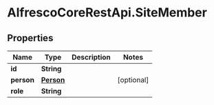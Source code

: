 # AlfrescoCoreRestApi.SiteMember

## Properties
Name | Type | Description | Notes
------------ | ------------- | ------------- | -------------
**id** | **String** |  | 
**person** | [**Person**](Person.md) |  | [optional] 
**role** | **String** |  | 


